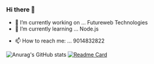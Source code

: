 ### Hi there 👋




- 🔭 I’m currently working on ... Futureweb Technologies
- 🌱 I’m currently learning ... Node.js
<!-- - 👯 I’m looking to collaborate on ...  -->
<!-- - 🤔 I’m looking for help with ... -->
<!-- - 💬 Ask me about ... -->
- 📫 How to reach me: ... 9014832822
<!-- - 😄 Pronouns: ... -->
<!-- - ⚡ Fun fact: ... -->


![Anurag's GitHub stats](https://github-readme-stats.vercel.app/api?username=EswarVarma91&show_icons=true&theme=radical)
[![Readme Card](https://github-readme-stats.vercel.app/api/pin/?username=EswarVarma91&repo=e-biz-3.0)](https://github.com/EswarVarma91/e-biz-3.0)



